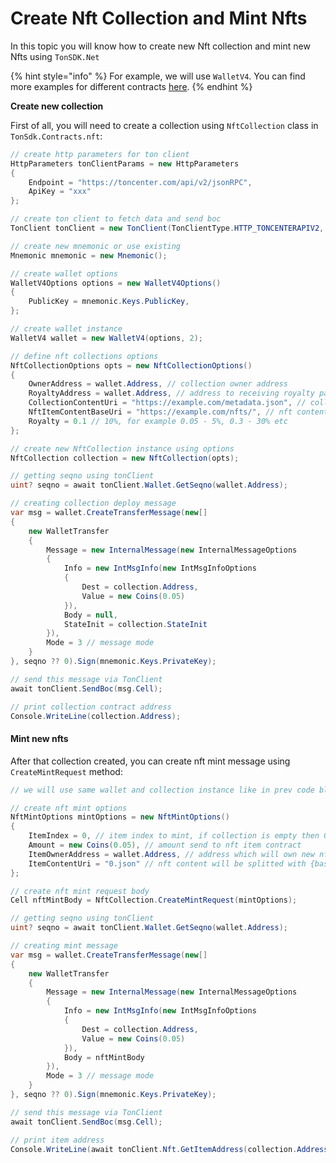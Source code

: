 # Create Nft Collection and Mint Nfts

In this topic you will know how to create new Nft collection and mint new Nfts using `TonSDK.Net`

{% hint style="info" %}
For example, we will use `WalletV4`. You can find more examples for different contracts [here](https://docs.tonsdk.net/user-manual/contracts/wallet).
{% endhint %}

**Create new collection**

First of all, you will need to create a collection using `NftCollection` class in `TonSdk.Contracts.nft`:

```csharp
// create http parameters for ton client 
HttpParameters tonClientParams = new HttpParameters 
{
    Endpoint = "https://toncenter.com/api/v2/jsonRPC",
    ApiKey = "xxx" 
};

// create ton client to fetch data and send boc
TonClient tonClient = new TonClient(TonClientType.HTTP_TONCENTERAPIV2, tonClientParams);

// create new mnemonic or use existing
Mnemonic mnemonic = new Mnemonic();

// create wallet options
WalletV4Options options = new WalletV4Options()
{
    PublicKey = mnemonic.Keys.PublicKey,
};

// create wallet instance
WalletV4 wallet = new WalletV4(options, 2); 

// define nft collections options
NftCollectionOptions opts = new NftCollectionOptions()
{
    OwnerAddress = wallet.Address, // collection owner address
    RoyaltyAddress = wallet.Address, // address to receiving royalty payments
    CollectionContentUri = "https://example.com/metadata.json", // collection metadata
    NftItemContentBaseUri = "https://example.com/nfts/", // nft content base
    Royalty = 0.1 // 10%, for example 0.05 - 5%, 0.3 - 30% etc
};

// create new NftCollection instance using options
NftCollection collection = new NftCollection(opts);

// getting seqno using tonClient
uint? seqno = await tonClient.Wallet.GetSeqno(wallet.Address);

// creating collection deploy message
var msg = wallet.CreateTransferMessage(new[]
{
    new WalletTransfer
    {
        Message = new InternalMessage(new InternalMessageOptions
        {
            Info = new IntMsgInfo(new IntMsgInfoOptions
            {
                Dest = collection.Address,
                Value = new Coins(0.05)
            }),
            Body = null,
            StateInit = collection.StateInit
        }),
        Mode = 3 // message mode
    }
}, seqno ?? 0).Sign(mnemonic.Keys.PrivateKey);

// send this message via TonClient
await tonClient.SendBoc(msg.Cell);

// print collection contract address
Console.WriteLine(collection.Address);
```

#### Mint new nfts

After that collection created, you can create nft mint message using `CreateMintRequest` method:

```csharp
// we will use same wallet and collection instance like in prev code block

// create nft mint options
NftMintOptions mintOptions = new NftMintOptions()
{
    ItemIndex = 0, // item index to mint, if collection is empty then 0
    Amount = new Coins(0.05), // amount send to nft item contract
    ItemOwnerAddress = wallet.Address, // address which will own new nft
    ItemContentUri = "0.json" // nft content will be splitted with {baseUri}{contentUri} 
};

// create nft mint request body
Cell nftMintBody = NftCollection.CreateMintRequest(mintOptions);

// getting seqno using tonClient
uint? seqno = await tonClient.Wallet.GetSeqno(wallet.Address);

// creating mint message
var msg = wallet.CreateTransferMessage(new[]
{
    new WalletTransfer
    {
        Message = new InternalMessage(new InternalMessageOptions
        {
            Info = new IntMsgInfo(new IntMsgInfoOptions
            {
                Dest = collection.Address,
                Value = new Coins(0.05)
            }),
            Body = nftMintBody
        }),
        Mode = 3 // message mode
    }
}, seqno ?? 0).Sign(mnemonic.Keys.PrivateKey);

// send this message via TonClient
await tonClient.SendBoc(msg.Cell);

// print item address
Console.WriteLine(await tonClient.Nft.GetItemAddress(collection.Address, 0));
```
